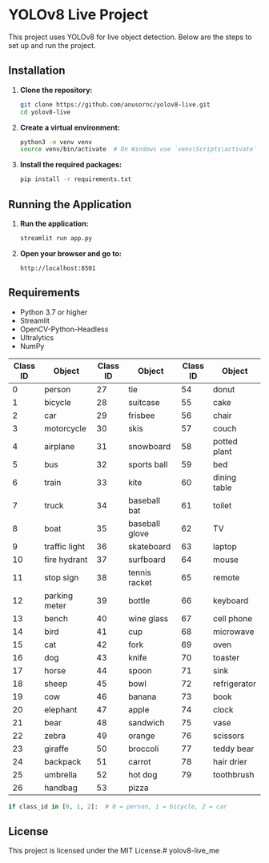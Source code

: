 # YOLOv8 Live Project

This project uses YOLOv8 for live object detection. Below are the steps to set up and run the project.

## Installation

1. **Clone the repository:**

    ```sh
    git clone https://github.com/anusornc/yolov8-live.git
    cd yolov8-live
    ```

2. **Create a virtual environment:**

    ```sh
    python3 -m venv venv
    source venv/bin/activate  # On Windows use `venv\Scripts\activate`
    ```

3. **Install the required packages:**

    ```sh
    pip install -r requirements.txt
    ```

## Running the Application

1. **Run the application:**

    ```sh
    streamlit run app.py
    ```

2. **Open your browser and go to:**

    ```
    http://localhost:8501
    ```

## Requirements

- Python 3.7 or higher
- Streamlit
- OpenCV-Python-Headless
- Ultralytics
- NumPy


| Class ID | Object         | Class ID | Object         | Class ID | Object         |
|----------|---------------|----------|---------------|----------|---------------|
| 0  | person          | 27 | tie            | 54 | donut          |
| 1  | bicycle         | 28 | suitcase       | 55 | cake           |
| 2  | car             | 29 | frisbee        | 56 | chair          |
| 3  | motorcycle      | 30 | skis           | 57 | couch          |
| 4  | airplane        | 31 | snowboard      | 58 | potted plant   |
| 5  | bus             | 32 | sports ball    | 59 | bed            |
| 6  | train           | 33 | kite           | 60 | dining table   |
| 7  | truck           | 34 | baseball bat   | 61 | toilet         |
| 8  | boat            | 35 | baseball glove | 62 | TV             |
| 9  | traffic light   | 36 | skateboard     | 63 | laptop         |
| 10 | fire hydrant    | 37 | surfboard      | 64 | mouse          |
| 11 | stop sign       | 38 | tennis racket  | 65 | remote         |
| 12 | parking meter   | 39 | bottle         | 66 | keyboard       |
| 13 | bench           | 40 | wine glass     | 67 | cell phone     |
| 14 | bird            | 41 | cup            | 68 | microwave      |
| 15 | cat             | 42 | fork           | 69 | oven           |
| 16 | dog             | 43 | knife          | 70 | toaster        |
| 17 | horse           | 44 | spoon          | 71 | sink           |
| 18 | sheep           | 45 | bowl           | 72 | refrigerator   |
| 19 | cow             | 46 | banana         | 73 | book           |
| 20 | elephant        | 47 | apple          | 74 | clock          |
| 21 | bear            | 48 | sandwich       | 75 | vase           |
| 22 | zebra           | 49 | orange         | 76 | scissors       |
| 23 | giraffe         | 50 | broccoli       | 77 | teddy bear     |
| 24 | backpack        | 51 | carrot         | 78 | hair drier     |
| 25 | umbrella        | 52 | hot dog        | 79 | toothbrush     |
| 26 | handbag         | 53 | pizza          |    |               |

```python
if class_id in [0, 1, 2]:  # 0 = person, 1 = bicycle, 2 = car
```
## License

This project is licensed under the MIT License.#   y o l o v 8 - l i v e _ m e  
 